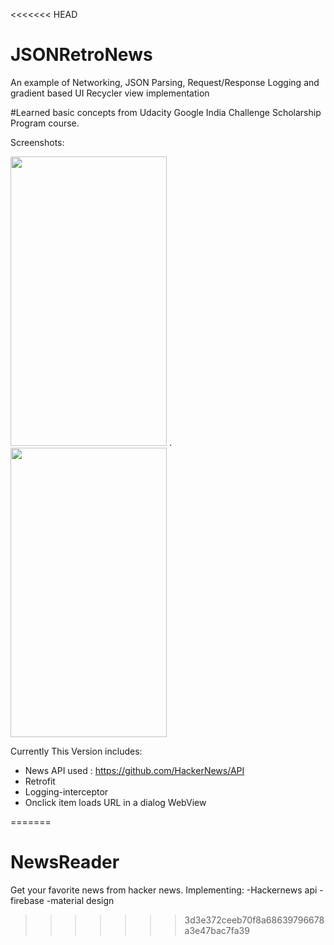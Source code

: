 <<<<<<< HEAD
# JSONRetroNews


An example of Networking, JSON Parsing, Request/Response Logging and gradient based UI Recycler view implementation

#Learned basic concepts from Udacity Google India Challenge Scholarship Program course.

Screenshots:


<img src="../master/Screenshots/1.png" width="250.31" height="462.98" /> .  <img src="/../master/Screenshots/2.png" width="250.31" height="462.98" />




Currently This Version includes:
- News API used : https://github.com/HackerNews/API
- Retrofit
- Logging-interceptor
- Onclick item loads URL in a dialog WebView

=======
# NewsReader
Get your favorite news from hacker news.
Implementing:
 -Hackernews api
  -firebase
  -material design
>>>>>>> 3d3e372ceeb70f8a68639796678a3e47bac7fa39
